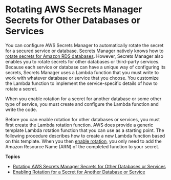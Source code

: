 # Rotating AWS Secrets Manager Secrets for Other Databases or Services<a name="rotating-secrets-other"></a>

You can configure AWS Secrets Manager to automatically rotate the secret for a secured service or database\. Secrets Manager natively knows how to [rotate secrets for Amazon RDS databases](rotating-secrets-rds.md)\. However, Secrets Manager also enables you to rotate secrets for other databases or third\-party services\. Because each service or database can have a unique way of configuring its secrets, Secrets Manager uses a Lambda function that you must write to work with whatever database or service that you choose\. You customize the Lambda function to implement the service\-specific details of how to rotate a secret\.

When you enable rotation for a secret for another database or some other type of service, you must create and configure the Lambda function and write the code\.

Before you can enable rotation for other databases or services, you must first create the Lambda rotation function\. AWS does provide a generic template Lambda rotation function that you can use as a starting point\. The following procedure describes how to create a new Lambda function based on this template\. When you then [enable rotation](enable-rotation-other.md), you only need to add the Amazon Resource Name \(ARN\) of the completed function to your secret\.

**Topics**
+ [Rotating AWS Secrets Manager Secrets for Other Databases or Services](rotating-secrets-create-generic-template.md)
+ [Enabling Rotation for a Secret for Another Database or Service](enable-rotation-other.md)